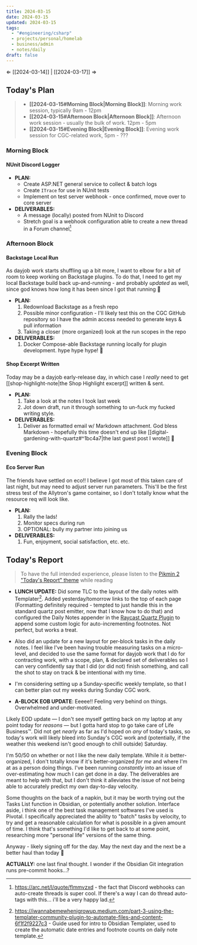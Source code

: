 ```yaml
---
title: 2024-03-15
date: 2024-03-15
updated: 2024-03-15
tags:
  - "#engineering/csharp"
  - projects/personal/homelab
  - business/admin
  - notes/daily
draft: false
---
```

⇐ [[2024-03-14]] |  [[2024-03-17]] ⇒

## Today's Plan

> - **[[2024-03-15#Morning Block|Morning Block]]**: Morning work session, typically 9am - 12pm
> - **[[2024-03-15#Afternoon Block|Afternoon Block]]**: Afternoon work session - usually the bulk of work. 12pm - 5pm
> - **[[2024-03-15#Evening Block|Evening Block]]**: Evening work session for CGC-related work, 5pm - ???

### Morning Block

#### NUnit Discord Logger

- **PLAN:** 
	- Create ASP.NET general service to collect & batch logs
	- Create `ITrace` for use in NUnit tests
	- Implement on test server webhook - once confirmed, move over to core server
- **DELIVERABLES:**
	- A message (locally) posted from NUnit to Discord
	- Stretch goal is a webhook configuration able to create a new thread in a Forum channel[^3]
### Afternoon Block

#### Backstage Local Run

As dayjob work starts shuffling up a bit more, I want to elbow for a bit of room to keep working on Backstage plugins. To do that, I need to get my local Backstage build back up-and-running - and probably *updated* as well, since god knows how long it has been since I got that running 😬

- **PLAN:** 
	1. Redownload Backstage as a fresh repo
	2. Possible minor configuration - I'll likely test this on the CGC GitHub repository so I have the admin access needed to generate keys & pull information
	3. Taking a closer (more organized) look at the run scopes in the repo
- **DELIVERABLES:** 
	1. Docker Compose-able Backstage running locally for plugin development. hype hype hype! 🎉

#### Shop Excerpt Written

Today may be a dayjob early-release day, in which case I *really* need to get [[shop-highlight-note|the Shop Highlight excerpt]] written & sent.

- **PLAN:** 
	1. Take a look at the notes I took last week
	2. Jot down draft, run it through something to un-fuck my fucked writing style.
- **DELIVERABLES:** 
	1. Deliver as formatted email w/ Markdown attachment. God bless Markdown - hopefully this time doesn't end up like [[digital-gardening-with-quartz#^1bc4a7|the last guest post I wrote]] 😬
	
### Evening Block

#### Eco Server Run

The friends have settled on eco!! I believe I got most of this taken care of last night, but may need to adjust server run parameters. This'll be the first stress test of the Allytron's game container, so I don't totally know what the resource req will look like.

- **PLAN:** 
	1. Rally the lads!
	2. Monitor specs during run
	3. OPTIONAL: bully my partner into joining us
- **DELIVERABLES:** 
	1. Fun, enjoyment, social satisfaction, etc. etc.

## Today's Report

> To have the full intended experience, please listen to the [Pikmin 2 "Today's Report" theme](https://www.youtube.com/watch?v=l1fCmKZnq3U&list=PLwyW5mbdZMGN8mGTqvDhsBs37SW4TkHcw&index=85) while reading

- **LUNCH UPDATE:** Did some TLC to the layout of the daily notes with Templater[^2]. Added yesterday/tomorrow links to the top of each page (Formatting definitely required - tempted to just handle this in the standard quartz post emitter, now that I know how to do that) and configured the Daily Notes appender in the [Raycast Quartz Plugin](https://raycast.com/KevinBatdorf/obsidian) to append some custom logic for auto-incrementing footnotes. Not perfect, but works a treat.
- Also did an update for a new layout for per-block tasks in the daily notes. I feel like I've been having trouble measuring tasks on a micro-level, and decided to use the same format for dayjob work that I do for contracting work, with a scope, plan, & declared set of deliverables so I can very confidently say that I did (or did not) finish something, and call the shot to stay on track & be intentional with my time.
- I'm considering setting up a Sunday-specific weekly template, so that I can better plan out my weeks during Sunday CGC work.

- **A-BLOCK EOB UPDATE**: Eeeee!! Feeling very behind on things. Overwhelmed and under-motivated.

Likely EOD update — I don't see myself getting back on my laptop at any point today for *reasons* — but I gotta hard stop to go take care of Life Business™. Did not get *nearly* as far as I'd hoped on *any* of today's tasks, so today's work will likely bleed into Sunday's CGC work and (potentially, if the weather this weekend isn't good enough to chill outside) Saturday.

I'm 50/50 on whether or not I like the new daily template. While it *is* better-organized, I don't totally know if it's better-organized *for me* and where I'm at as a person doing things. I've been running *constantly* into an issue of over-estimating how much I can get done in a day. The deliverables are meant to help with that, but I don't think it alleviates the issue of not being able to accurately predict my own day-to-day velocity.

Some thoughts on the back of a napkin, but it may be worth trying out the Tasks List function in Obsidian, or potentially another solution. Interface aside, i think one of the best task management softwares I've used is Pivotal. I specifically appreciated the ability to "batch" tasks by velocity, to try and get a reasonable calculation for what is possible in a given amount of time. I think that's something I'd like to get back to at some point, researching more "personal life" versions of the same thing.

Anyway - likely signing off for the day. May the next day and the next be a better haul than today 🙏

**ACTUALLY:** one last final thought. I wonder if the Obsidian Git integration runs pre-commit hooks...?

[^1]: [[caveat-lector|caveat lector]] — This is a daily note! I don't actively maintain any information in daily notes, so please be cautious in following any advice here.
[^2]: https://iwannabemewhenigrowup.medium.com/part-3-using-the-templater-community-plugin-to-automate-files-and-content-6f1f2f9227c3 - Guide used for intro to Obsidian Templater, used to create the automatic date entries and footnote counts on daily note template.
[^3]: https://arc.net/l/quote/flmmvzxd - the fact that Discord webhooks can auto-create threads is super cool. If there's a way I can do thread auto-tags with this... i'll be a very happy lad.
[^4]: https://www.urlencoder.org/ - the world runs on people who have made random web-hosted tools.
[^5]: https://notes.nicolevanderhoeven.com/How+to+publish+Obsidian+notes+with+Quartz+on+GitHub+Pages - a very good resource for Quartz static hosting. I like her writing style! Also it is a bit funny to me that this page about using Quartz is hosted on Obsidian Publish